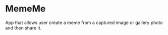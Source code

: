 # MemeMe
App that allows user create a meme from a captured image or gallery photo and then share it.

